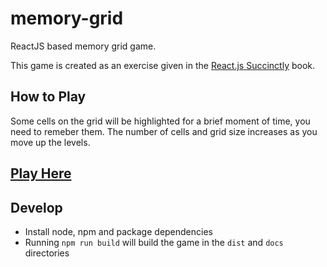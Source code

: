 # memory-grid
ReactJS based memory grid game.

This game is created as an exercise given in the [React.js Succinctly](https://www.syncfusion.com/ebooks/reactjs_succinctly) book.

## How to Play
Some cells on the grid will be highlighted for a brief moment of time, you need to remeber them. The number of cells and grid size increases as you move up the levels.

## [Play Here](https://naeem91.github.io/memory-grid/)

## Develop
- Install node, npm and package dependencies
- Running `npm run build` will build the game in the `dist` and `docs` directories

